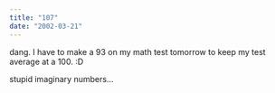 ```yaml
---
title: "107"
date: "2002-03-21"
---
```


dang. I have to make a 93 on my math test tomorrow to keep my test average at a 100. :D

stupid imaginary numbers...
